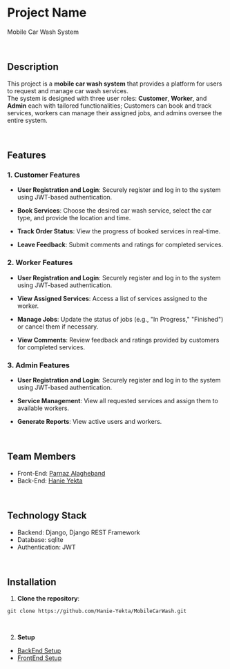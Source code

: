 # Project Name
Mobile Car Wash System

<br>

## Description
This project is a **mobile car wash system** that provides a platform
for users to request and manage car wash services.<br>
The system is designed with three user roles: **Customer**, **Worker**,
and **Admin** each with tailored functionalities; Customers can book and
track services, workers can manage their assigned jobs, and admins
oversee the entire system.

<br>

## Features
### 1. Customer Features
+ **User Registration and Login**: Securely register and log in to the system using JWT-based authentication.


+ **Book Services**: Choose the desired car wash service, select the car type, and provide the location and time.


+ **Track Order Status**: View the progress of booked services in real-time.


+ **Leave Feedback**: Submit comments and ratings for completed services.


### 2. Worker Features
+ **User Registration and Login**: Securely register and log in to the system using JWT-based authentication.


+ **View Assigned Services**: Access a list of services assigned to the worker.


+ **Manage Jobs**: Update the status of jobs (e.g., "In Progress," "Finished") or cancel them if necessary.


+ **View Comments**: Review feedback and ratings provided by customers for completed services.


### 3. Admin Features
+ **User Registration and Login**: Securely register and log in to the system using JWT-based authentication.


+ **Service Management**: View all requested services and assign them to available workers.


+ **Generate Reports**: View active users and workers.

<br>

## Team Members
+ Front-End: <a href="https://github.com/parnazalagheband">Parnaz Alagheband</a>
+ Back-End: <a href="https://github.com/Hanie-Yekta">Hanie Yekta</a>

<br>


## Technology Stack
+ Backend: Django, Django REST Framework
+ Database: sqlite
+ Authentication: JWT

<br>

## Installation
1. **Clone the repository**:
```
git clone https://github.com/Hanie-Yekta/MobileCarWash.git
```

<br>

2. **Setup**
+ <a href="https://github.com/Hanie-Yekta/MobileCarWash/blob/main/CarWashBackEnd/MobileCarWashBackEnd/README.md">BackEnd Setup</a>
+ <a href="">FrontEnd Setup</a>


